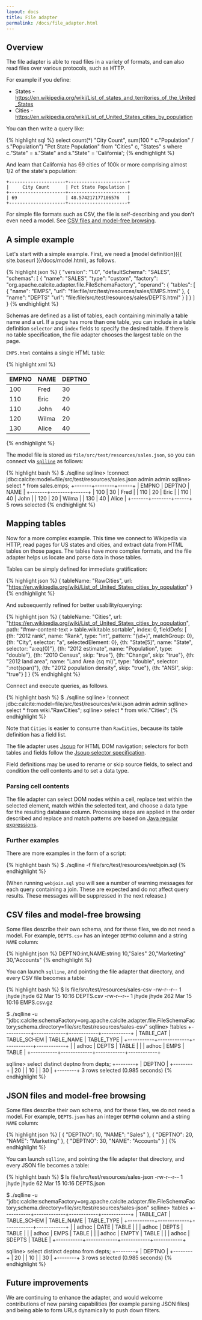 ```yaml
---
layout: docs
title: File adapter
permalink: /docs/file_adapter.html
---
```

<!--
{% comment %}
Licensed to the Apache Software Foundation (ASF) under one or more
contributor license agreements.  See the NOTICE file distributed with
this work for additional information regarding copyright ownership.
The ASF licenses this file to you under the Apache License, Version 2.0
(the "License"); you may not use this file except in compliance with
the License.  You may obtain a copy of the License at

http://www.apache.org/licenses/LICENSE-2.0

Unless required by applicable law or agreed to in writing, software
distributed under the License is distributed on an "AS IS" BASIS,
WITHOUT WARRANTIES OR CONDITIONS OF ANY KIND, either express or implied.
See the License for the specific language governing permissions and
limitations under the License.
{% endcomment %}
-->

## Overview

The file adapter is able to read files in a variety of formats,
and can also read files over various protocols, such as HTTP.

For example if you define:

* States - https://en.wikipedia.org/wiki/List_of_states_and_territories_of_the_United_States
* Cities - https://en.wikipedia.org/wiki/List_of_United_States_cities_by_population

You can then write a query like:

{% highlight sql %}
select
    count(*) "City Count",
    sum(100 * c."Population" / s."Population") "Pct State Population"
from "Cities" c, "States" s
where c."State" = s."State" and s."State" = 'California';
{% endhighlight %}

And learn that California has 69 cities of 100k or more
comprising almost 1/2 of the state's population:

```
+---------------------+----------------------+
|     City Count      | Pct State Population |
+---------------------+----------------------+
| 69                  | 48.574217177106576   |
+---------------------+----------------------+
```

For simple file formats such as CSV, the file is self-describing and
you don't even need a model.
See [CSV files and model-free browsing](#csv_files_and_model_free_browsing).

## A simple example

Let's start with a simple example. First, we need a
[model definition]({{ site.baseurl }}/docs/model.html),
as follows.

{% highlight json %}
{
  "version": "1.0",
  "defaultSchema": "SALES",
  "schemas": [ {
    "name": "SALES",
    "type": "custom",
    "factory": "org.apache.calcite.adapter.file.FileSchemaFactory",
    "operand": {
      "tables": [ {
        "name": "EMPS",
        "url": "file:file/src/test/resources/sales/EMPS.html"
      }, {
        "name": "DEPTS"
        "url": "file:file/src/test/resources/sales/DEPTS.html"
      } ]
    }
  ]
}
{% endhighlight %}

Schemas are defined as a list of tables, each containing minimally a
table name and a url.  If a page has more than one table, you can
include in a table definition `selector` and `index` fields to specify the
desired table.  If there is no table specification, the file adapter
chooses the largest table on the page.

`EMPS.html` contains a single HTML table:

{% highlight xml %}
<html>
  <body>
    <table>
      <thead>
        <tr>
          <th>EMPNO</th>
          <th>NAME</th>
          <th>DEPTNO</th>
        </tr>
      </thead>
      <tbody>
        <tr>
          <td>100</td>
          <td>Fred</td>
          <td>30</td>
        </tr>
        <tr>
          <td>110</td>
          <td>Eric</td>
          <td>20</td>
        </tr>
        <tr>
          <td>110</td>
          <td>John</td>
          <td>40</td>
        </tr>
        <tr>
          <td>120</td>
          <td>Wilma</td>
          <td>20</td>
        </tr>
        <tr>
          <td>130</td>
          <td>Alice</td>
          <td>40</td>
        </tr>
      </tbody>
    </table>
  </body>
</html>
{% endhighlight %}

The model file is stored as `file/src/test/resources/sales.json`,
so you can connect via [`sqlline`](https://github.com/julianhyde/sqlline)
as follows:

{% highlight bash %}
$ ./sqlline
sqlline> !connect jdbc:calcite:model=file/src/test/resources/sales.json admin admin
sqlline> select * from sales.emps;
+-------+--------+------+
| EMPNO | DEPTNO | NAME |
+-------+--------+------+
| 100   | 30     | Fred |
| 110   | 20     | Eric |
| 110   | 40     | John |
| 120   | 20     | Wilma |
| 130   | 40     | Alice |
+-------+--------+------+
5 rows selected
{% endhighlight %}

## Mapping tables

Now for a more complex example. This time we connect to Wikipedia via
HTTP, read pages for US states and cities, and extract data from HTML
tables on those pages. The tables have more complex formats, and the
file adapter helps us locate and parse data in those tables.

Tables can be simply defined for immediate gratification:

{% highlight json %}
{
  tableName: "RawCities",
  url: "https://en.wikipedia.org/wiki/List_of_United_States_cities_by_population"
}
{% endhighlight %}

And subsequently refined for better usability/querying:

{% highlight json %}
{
  tableName: "Cities",
  url: "https://en.wikipedia.org/wiki/List_of_United_States_cities_by_population",
  path: "#mw-content-text > table.wikitable.sortable",
  index: 0,
  fieldDefs: [
    {th: "2012 rank", name: "Rank", type: "int", pattern: "(\\d+)", matchGroup: 0},
    {th: "City", selector: "a", selectedElement: 0},
    {th: "State[5]", name: "State", selector: "a:eq(0)"},
    {th: "2012 estimate", name: "Population", type: "double"},
    {th: "2010 Census", skip: "true"},
    {th: "Change", skip: "true"},
    {th: "2012 land area", name: "Land Area (sq mi)", type: "double", selector: ":not(span)"},
    {th: "2012 population density", skip: "true"},
    {th: "ANSI", skip: "true"}
  ]
}
{% endhighlight %}

Connect and execute queries, as follows.

{% highlight bash %}
$ ./sqlline
sqlline> !connect jdbc:calcite:model=file/src/test/resources/wiki.json admin admin
sqlline> select * from wiki."RawCities";
sqlline> select * from wiki."Cities";
{% endhighlight %}

Note that `Cities` is easier to consume than `RawCities`,
because its table definition has a field list.

The file adapter uses [Jsoup](https://jsoup.org/) for HTML DOM
navigation; selectors for both tables and fields follow the
[Jsoup selector specification](https://jsoup.org/cookbook/extracting-data/selector-syntax).

Field definitions may be used to rename or skip source fields, to
select and condition the cell contents and to set a data type.

### Parsing cell contents

The file adapter can select DOM nodes within a cell, replace text
within the selected element, match within the selected text, and
choose a data type for the resulting database column.  Processing
steps are applied in the order described and replace and match
patterns are based on
[Java regular expressions](https://docs.oracle.com/javase/7/docs/api/java/util/regex/Pattern.html).

### Further examples

There are more examples in the form of a script:

{% highlight bash %}
$ ./sqlline -f file/src/test/resources/webjoin.sql
{% endhighlight %}

(When running `webjoin.sql` you will see a number of warning messages for
each query containing a join.  These are expected and do not affect
query results.  These messages will be suppressed in the next release.)

## CSV files and model-free browsing

Some files describe their own schema, and for these files, we do not need a model. For example, `DEPTS.csv` has an
integer `DEPTNO` column and a string `NAME` column:

{% highlight json %}
DEPTNO:int,NAME:string
10,"Sales"
20,"Marketing"
30,"Accounts"
{% endhighlight %}

You can launch `sqlline`, and pointing the file adapter that directory,
and every CSV file becomes a table:

{% highlight bash %}
$ ls file/src/test/resources/sales-csv
 -rw-r--r-- 1 jhyde jhyde  62 Mar 15 10:16 DEPTS.csv
 -rw-r--r-- 1 jhyde jhyde 262 Mar 15 10:16 EMPS.csv.gz

$ ./sqlline -u "jdbc:calcite:schemaFactory=org.apache.calcite.adapter.file.FileSchemaFactory;schema.directory=file/src/test/resources/sales-csv"
sqlline> !tables
+-----------+-------------+------------+------------+
| TABLE_CAT | TABLE_SCHEM | TABLE_NAME | TABLE_TYPE |
+-----------+-------------+------------+------------+
|           | adhoc       | DEPTS      | TABLE      |
|           | adhoc       | EMPS       | TABLE      |
+-----------+-------------+------------+------------+

sqlline> select distinct deptno from depts;
+--------+
| DEPTNO |
+--------+
| 20     |
| 10     |
| 30     |
+--------+
3 rows selected (0.985 seconds)
{% endhighlight %}

## JSON files and model-free browsing

Some files describe their own schema, and for these files, we do not need a model. For example, `DEPTS.json` has an integer `DEPTNO` column and a string `NAME` column:

{% highlight json %}
[
  {
    "DEPTNO": 10,
    "NAME": "Sales"
  },
  {
    "DEPTNO": 20,
    "NAME": "Marketing"
  },
  {
    "DEPTNO": 30,
    "NAME": "Accounts"
  }
]
{% endhighlight %}

You can launch `sqlline`, and pointing the file adapter that directory,
and every JSON file becomes a table:

{% highlight bash %}
$ ls file/src/test/resources/sales-json
 -rw-r--r-- 1 jhyde jhyde  62 Mar 15 10:16 DEPTS.json

$ ./sqlline -u "jdbc:calcite:schemaFactory=org.apache.calcite.adapter.file.FileSchemaFactory;schema.directory=file/src/test/resources/sales-json"
sqlline> !tables
+-----------+-------------+------------+------------+
| TABLE_CAT | TABLE_SCHEM | TABLE_NAME | TABLE_TYPE |
+-----------+-------------+------------+------------+
|           | adhoc       | DATE       | TABLE      |
|           | adhoc       | DEPTS      | TABLE      |
|           | adhoc       | EMPS       | TABLE      |
|           | adhoc       | EMPTY      | TABLE      |
|           | adhoc       | SDEPTS     | TABLE      |
+-----------+-------------+------------+------------+

sqlline> select distinct deptno from depts;
+--------+
| DEPTNO |
+--------+
| 20     |
| 10     |
| 30     |
+--------+
3 rows selected (0.985 seconds)
{% endhighlight %}

## Future improvements

We are continuing to enhance the adapter, and would welcome
contributions of new parsing capabilities (for example parsing JSON
files) and being able to form URLs dynamically to push down filters.
